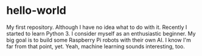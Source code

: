 # hello-world
My first repository. Although I have no idea what to do with it.
Recently I started to learn Python 3. I consider myself as an enthusiastic beginner.
My big goal is to build some Raspberry Pi robots with their own AI. I know I'm far from that point, yet.
Yeah, machine learning sounds interesting, too.
